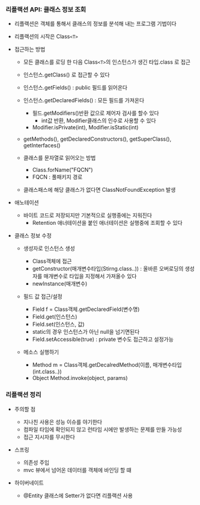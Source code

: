 ### 리플랙션 API: 클래스 정보 조회
- 리플랙션은 객체를 통해서 클래스의 정보를 분석해 내는 프로그램 기법이다
- 리플랙션의 시작은 Class```<T>```
- 접근하는 방법
    - 모든 클래스를 로딩 한 다음 Class```<T>```의 인스턴스가 생긴 타입.class 로 접근 
    - 인스턴스.getClass() 로 접근할 수 있다
    - 인스턴스.getFields() : public 필드를 읽어온다
    - 인스턴스.getDeclaredFields() : 모든 필드를 가져온다
        - 필드.getModifiers()반환 값으로 제어자 검사를 할수 있다
            - int값 반환, Modifier클래스의 인수로 사용할 수 있다
        - Modifier.isPrivate(int), Modifier.isStatic(int)
    
    - getMethods(), getDeclaredConstructors(), getSuperClass(), getInterfaces()
    - 클래스를 문자열로 읽어오는 방법
        - Class.forName("FQCN")
        - FQCN : 풀패키지 경로
    - 클래스패스에 해당 클래스가 없다면 ClassNotFoundException 발생


- 애노테이션
    - 바이트 코드로 저장되지만 기본적으로 실행중에는 지워진다
        - Retention 애너테이션을 붙인 애너테이션은 실행중에 조회할 수 있다

- 클래스 정보 수정
    - 생성자로 인스턴스 생성
        - Class객체에 접근
        - getConstructor(매개변수타입(Stirng.class..)) : 올바른 오버로딩의 생성자를 매개변수로 타입을 지정해서 가져올수 있다 
        - newInstance(매개변수)
    
    - 필드 값 접근/설정
        - Field f = Class객체.getDeclaredField(변수명)
        - Field.get(인스턴스)
        - Field.set(인스턴스, 값)
        - static의 경우 인스턴스가 아닌 null을 넘기면된다
        - Field.setAccessible(true) : private 변수도 접근하고 설정가능
    
    - 메소스 실행하기
        - Method m = Class객체.getDecalredMethod(이름, 매개변수타입(int.class..))
        - Object Method.invoke(object, params)
	
### 리플랙션 정리
- 주의할 점
	- 지나친 사용은 성능 이슈를 야기한다
	- 컴파일 타임에 확인되지 않고 런타임 시에만 발생하는 문제를 만들 가능성
	- 접근 지시자를 무시한다

- 스프링
	- 의존성 주입
	- mvc 뷰에서 넘어온 데이터를 객체에 바인딩 할 떄

- 하이버네이트	
	- @Entity 클래스에 Setter가 없다면 리플랙션 사용
